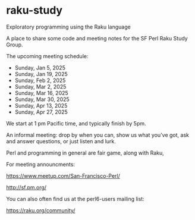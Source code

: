 # raku-study
Exploratory programming using the Raku language

A place to share some code and meeting notes for the SF Perl Raku Study Group.

The upcoming meeting schedule:

* Sunday, Jan  5, 2025
* Sunday, Jan 19, 2025
* Sunday, Feb  2, 2025
* Sunday, Mar  2, 2025 
* Sunday, Mar 16, 2025 
* Sunday, Mar 30, 2025 
* Sunday, Apr 13, 2025 
* Sunday, Apr 27, 2025 


We start at 1 pm Pacific time, and typically finish by 5pm.


An informal meeting: drop by when you can, show us what you've got,
ask and answer questions, or just listen and lurk.

Perl and programming in general are fair game, along with Raku, 


For meeting announcments:

  https://www.meetup.com/San-Francisco-Perl/

  http://sf.pm.org/

You can also often find us at the perl6-users mailing list:

  https://raku.org/community/

